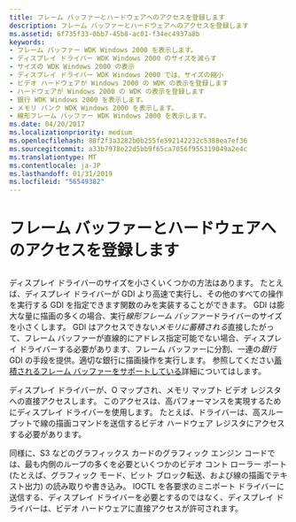 ```yaml
---
title: フレーム バッファーとハードウェアへのアクセスを登録します
description: フレーム バッファーとハードウェアへのアクセスを登録します
ms.assetid: 6f735f33-0bb7-45b8-ac01-f34ec4937a8b
keywords:
- フレーム バッファー WDK Windows 2000 を表示します。
- ディスプレイ ドライバー WDK Windows 2000 のサイズを減らす
- サイズの WDK Windows 2000 の表示
- ディスプレイ ドライバー WDK Windows 2000 では、サイズの縮小
- ビデオ ハードウェアが Windows 2000 の WDK の表示を登録します
- ハードウェアが Windows 2000 の WDK の表示を登録します
- 銀行 WDK Windows 2000 を表示します。
- メモリ バンク WDK Windows 2000 を表示します。
- 線形フレーム バッファー WDK Windows 2000 を表示します。
ms.date: 04/20/2017
ms.localizationpriority: medium
ms.openlocfilehash: 88f2f3a3282b0b255fe592142232c5388ea7ef36
ms.sourcegitcommit: a33b7978e22d5bb9f65ca7056f955319049a2e4c
ms.translationtype: MT
ms.contentlocale: ja-JP
ms.lasthandoff: 01/31/2019
ms.locfileid: "56549382"
---
```

# <a name="accessing-the-frame-buffer-and-hardware-registers"></a>フレーム バッファーとハードウェアへのアクセスを登録します


## <span id="ddk_accessing_the_frame_buffer_and_hardware_registers_gg"></span><span id="DDK_ACCESSING_THE_FRAME_BUFFER_AND_HARDWARE_REGISTERS_GG"></span>


ディスプレイ ドライバーのサイズを小さくいくつかの方法はあります。 たとえば、ディスプレイ ドライバーが GDI より高速で実行し、その他のすべての操作を実行する GDI を指定できます関数のみを実装することができます。 GDI は膨大な量に描画の多くの場合、実行*線形フレーム バッファー*ドライバーのサイズを小さくします。 GDI はアクセスできない*メモリに蓄積される*直接したがって、フレーム バッファーが直線的にアドレス指定可能でない場合、ディスプレイ ドライバーする必要があります、フレーム バッファーに分割、一連の*銀行*GDI の手段を提供。適切な銀行に描画操作を実行します。 参照してください[蓄積されるフレーム バッファーをサポートしている](supporting-banked-frame-buffers.md)詳細についてはします。

ディスプレイ ドライバーが、O マップされ、メモリ マップト ビデオ レジスタへの直接アクセスします。 このアクセスは、高パフォーマンスを実現するためにディスプレイ ドライバーを使用します。 たとえば、ドライバーは、高スループットで線の描画コマンドを送信するビデオ ハードウェア レジスタにアクセスする必要があります。

同様に、S3 などのグラフィックス カードのグラフィック エンジン コードでは、最も内側のループの多くを必要といくつかのビデオ コント ローラー ポート (たとえば、グラフィック モード、ビット ブロック転送、および線の描画でテキスト出力) の読み取りや書き込み。 IOCTL を各要求のミニポート ドライバーに送信する、ディスプレイ ドライバーを必要とするのではなく、ディスプレイ ドライバーは、ビデオ ハードウェアに直接アクセスが許可されます。

 

 





